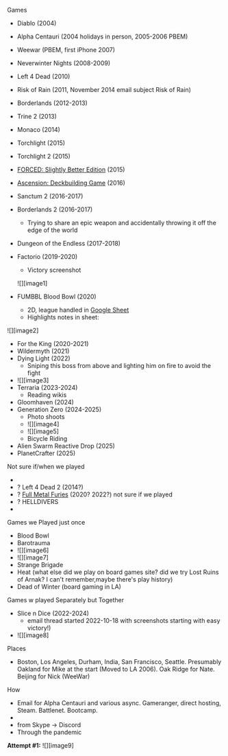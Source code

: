 Games

* Diablo (2004)
* Alpha Centauri (2004 holidays in person, 2005-2006 PBEM)
* Weewar (PBEM, first iPhone 2007\)
* Neverwinter Nights (2008-2009)
* Left 4 Dead (2010)
* Risk of Rain (2011, November 2014 email subject Risk of Rain)
* Borderlands (2012-2013)
* Trine 2 (2013)
* Monaco (2014)
* Torchlight (2015)
* Torchlight 2 (2015)
* [FORCED: Slightly Better Edition](https://store.steampowered.com/app/249990/FORCED_Slightly_Better_Edition/) (2015)
* [Ascension: Deckbuilding Game](https://boardgamegeek.com/boardgame/69789/ascension-deckbuilding-game) (2016)
* Sanctum 2 (2016-2017)
* Borderlands 2 (2016-2017)
  * Trying to share an epic weapon and accidentally throwing it off the edge of the world
* Dungeon of the Endless (2017-2018)
* Factorio (2019-2020)
  * Victory screenshot

  ![][image1]

* FUMBBL Blood Bowl (2020)
  * 2D, league handled in [Google Sheet](https://docs.google.com/spreadsheets/d/1q-5J3MgLXiWsuN2nMlWLhTBdRRSrAFsiEaGLw2eA620/edit?gid=0#gid=0)
  * Highlights notes in sheet:

 ![][image2]

* For the King (2020-2021)
* Wildermyth (2021)
* Dying Light (2022)
  * Sniping this boss from above and lighting him on fire to avoid the fight
* ![][image3]
* Terraria (2023-2024)
  * Reading wikis
* Gloomhaven (2024)
* Generation Zero (2024-2025)
  * Photo shoots
  * ![][image4]
  * ![][image5]
  * Bicycle Riding
* Alien Swarm Reactive Drop (2025)
* PlanetCrafter (2025)

Not sure if/when we played

*
* ? Left 4 Dead 2 (2014?)
* ? [Full Metal Furies](https://store.steampowered.com/app/416600/Full_Metal_Furies/) (2020? 2022?) not sure if we played
* ? HELLDIVERS
*

Games we Played just once

* Blood Bowl
* Barotrauma
* ![][image6]
* ![][image7]
* Strange Brigade
* Heat (what else did we play on board games site? did we try Lost Ruins of Arnak? I can't remember,maybe there's play history)
* Dead of Winter (board gaming in LA)

Games w played Separately but Together

* Slice n Dice (2022-2024)
  * email thread started 2022-10-18 with screenshots starting with easy victory\!)
* ![][image8]

Places

* Boston, Los Angeles, Durham, India, San Francisco, Seattle. Presumably Oakland for Mike at the start (Moved to LA 2006). Oak Ridge for Nate. Beijing for Nick (WeeWar)


How

* Email for Alpha Centauri and various async. Gameranger, direct hosting, Steam. Battlenet. Bootcamp.
*
* from Skype \-\> Discord
* Through the pandemic

**Attempt \#1:**
![][image9]

